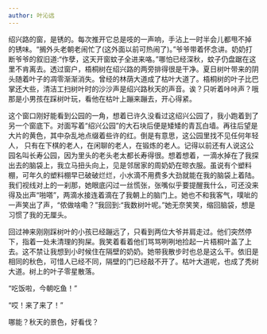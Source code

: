 ```yaml
---
author: 叶沁远
---
```

绍兴路的窗，是锈的。每次推开它总是吱的一声响，手沾上一时半会儿都甩不掉 的锈味。“搁外头老朝老闹忙了(这外面以前可热闹了)。”爷爷带着怀念讲。奶奶打断爷爷的叙旧道:“作孽，这天开窗蚊子全进来咯。”哪怕已经深秋，蚊子仍盘踞在这里不肯离去。透过窗户，梧桐树在绍兴路的两旁排得很是干净。夏日树叶带来的阴头随着叶子的凋零渐渐消失。曾经的林荫大道成了枯叶大道了。梧桐树的叶子比巴掌还大些，清洁工扫树叶时的沙沙声是绍兴路秋天的声音。诶？只听着咔咔声？哦那是小男孩在踩树叶玩，看他在枯叶上蹦来蹦去，开心得紧。

这个窗口刚好能看到公园的一角，想着已许久没看过这绍兴公园了，我小跑着到了另一个窗底下。对面写着“绍兴公园”的大石块后便是矮矮的青瓦白墙。再往后望是大片的黄色，其中杂乱地点缀着些许的红。倒是有意思，这公园里找不见任何年轻人， 只有在下棋的老人，在闲聊的老人，在锻炼的老人。记得以前还有人说这公园名叫长寿公园，因为里头的老头老太都长寿得很。想着想着，一滴水掉在了我探出去的脑袋上，我立马扭头向上，见是邻居家的周奶奶在晾衣服。虽说有个塑料棚，可年久的塑料棚早已破破烂烂，小水滴不用费多大劲就能在我的脑袋上着陆。我们视线对上的一刹那，她眼底闪过一丝慌张，张嘴似乎要提醒我什么，可还没来得及出声“啪嗒”，两滴水接连着滴在了我朝上的脑门上。她也不和我客气，噗呲的一声笑出了声，“侬做啥嘞？”我回到:“我数树叶呢。”她无奈笑笑，缩回脑袋，想是习惯了我的无厘头。

回过神来刚刚踩树叶的小孩已经蹦远了，只看到两位大爷并肩走过。他们突然停下，指着一处未清理的狗屎。我笑着看着他们骂骂咧咧地捡起一片梧桐叶盖了上去。这不禁让我想到小时候住在隔壁的奶奶。她带我散步时也总是这么干。依旧是相同的秋色，可惜人已经不同，隔壁的门已经敲不开了。枯叶大道呢，也成了秃树大道。树上的叶子零星散落。

“吃饭啦，今朝吃鱼！”

“哎！来了来了！”

哪能？秋天的景色，好看伐？
